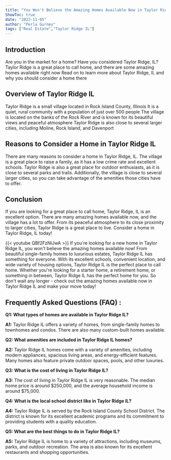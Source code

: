 ```yaml
---
title: "You Won't Believe the Amazing Homes Available Now in Taylor Ridge IL!"
ShowToc: true 
date: "2022-11-05"
author: "Perla Gurney" 
tags: ["Real Estate","Taylor Ridge IL"]
---
```

## Introduction 
Are you in the market for a home? Have you considered Taylor Ridge, IL? Taylor Ridge is a great place to call home, and there are some amazing homes available right now Read on to learn more about Taylor Ridge, IL and why you should consider a home there 

## Overview of Taylor Ridge IL
Taylor Ridge is a small village located in Rock Island County, Illinois It is a quiet, rural community with a population of just over 500 people The village is located on the banks of the Rock River and is known for its beautiful views and peaceful atmosphere Taylor Ridge is also close to several larger cities, including Moline, Rock Island, and Davenport 

## Reasons to Consider a Home in Taylor Ridge IL
There are many reasons to consider a home in Taylor Ridge, IL. The village is a great place to raise a family, as it has a low crime rate and excellent schools. Taylor Ridge is also a great place for outdoor enthusiasts, as it is close to several parks and trails. Additionally, the village is close to several larger cities, so you can take advantage of the amenities those cities have to offer. 

## Conclusion
If you are looking for a great place to call home, Taylor Ridge, IL is an excellent option. There are many amazing homes available now, and the village has a lot to offer. From its peaceful atmosphere to its close proximity to larger cities, Taylor Ridge is a great place to live. Consider a home in Taylor Ridge, IL today!

{{< youtube QBf2FzNIJwA >}} 
If you're looking for a new home in Taylor Ridge IL, you won't believe the amazing homes available now! From beautiful single-family homes to luxurious estates, Taylor Ridge IL has something for everyone. With its excellent schools, convenient location, and wide variety of housing options, Taylor Ridge IL is the perfect place to call home. Whether you're looking for a starter home, a retirement home, or something in between, Taylor Ridge IL has the perfect home for you. So don't wait any longer - check out the amazing homes available now in Taylor Ridge IL and make your move today!

## Frequently Asked Questions (FAQ) :
**Q1: What types of homes are available in Taylor Ridge IL?**

**A1:** Taylor Ridge IL offers a variety of homes, from single-family homes to townhomes and condos. There are also many custom-built homes available.

**Q2: What amenities are included in Taylor Ridge IL homes?**

**A2:** Taylor Ridge IL homes come with a variety of amenities, including modern appliances, spacious living areas, and energy-efficient features. Many homes also feature private outdoor spaces, pools, and other luxuries. 

**Q3: What is the cost of living in Taylor Ridge IL?**

**A3:** The cost of living in Taylor Ridge IL is very reasonable. The median home price is around $250,000, and the average household income is around $75,000. 

**Q4: What is the local school district like in Taylor Ridge IL?**

**A4:** Taylor Ridge IL is served by the Rock Island County School District. The district is known for its excellent academic programs and its commitment to providing students with a quality education. 

**Q5: What are the best things to do in Taylor Ridge IL?**

**A5:** Taylor Ridge IL is home to a variety of attractions, including museums, parks, and outdoor recreation. The area is also known for its excellent restaurants and shopping opportunities.



